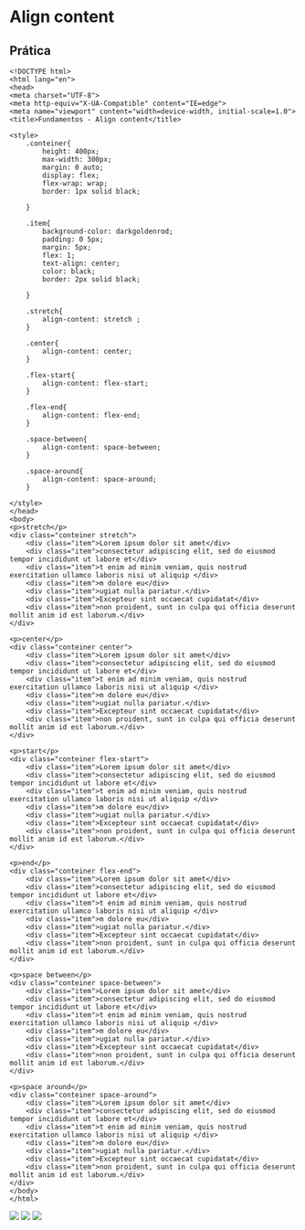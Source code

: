 # Align content

## Prática

    <!DOCTYPE html>
    <html lang="en">
    <head>
    <meta charset="UTF-8">
    <meta http-equiv="X-UA-Compatible" content="IE=edge">
    <meta name="viewport" content="width=device-width, initial-scale=1.0">
    <title>Fundamentos - Align content</title>

    <style>
        .conteiner{
            height: 400px;
            max-width: 300px;
            margin: 0 auto;
            display: flex;
            flex-wrap: wrap;
            border: 1px solid black;
            
        }

        .item{
            background-color: darkgoldenrod;
            padding: 0 5px;
            margin: 5px;
            flex: 1;
            text-align: center;
            color: black;
            border: 2px solid black;

        }

        .stretch{
            align-content: stretch ;
        }

        .center{
            align-content: center;
        }

        .flex-start{
            align-content: flex-start;
        }

        .flex-end{
            align-content: flex-end;
        }

        .space-between{
            align-content: space-between;
        }

        .space-around{
            align-content: space-around;
        }

    </style>
    </head>
    <body>
    <p>stretch</p>
    <div class="conteiner stretch">
        <div class="item">Lorem ipsum dolor sit amet</div>
        <div class="item">consectetur adipiscing elit, sed do eiusmod tempor incididunt ut labore et</div>
        <div class="item">t enim ad minim veniam, quis nostrud exercitation ullamco laboris nisi ut aliquip </div>
        <div class="item">m dolore eu</div>
        <div class="item">ugiat nulla pariatur.</div>
        <div class="item">Excepteur sint occaecat cupidatat</div>
        <div class="item">non proident, sunt in culpa qui officia deserunt mollit anim id est laborum.</div>
    </div>

    <p>center</p>
    <div class="conteiner center">
        <div class="item">Lorem ipsum dolor sit amet</div>
        <div class="item">consectetur adipiscing elit, sed do eiusmod tempor incididunt ut labore et</div>
        <div class="item">t enim ad minim veniam, quis nostrud exercitation ullamco laboris nisi ut aliquip </div>
        <div class="item">m dolore eu</div>
        <div class="item">ugiat nulla pariatur.</div>
        <div class="item">Excepteur sint occaecat cupidatat</div>
        <div class="item">non proident, sunt in culpa qui officia deserunt mollit anim id est laborum.</div>
    </div>

    <p>start</p>
    <div class="conteiner flex-start">
        <div class="item">Lorem ipsum dolor sit amet</div>
        <div class="item">consectetur adipiscing elit, sed do eiusmod tempor incididunt ut labore et</div>
        <div class="item">t enim ad minim veniam, quis nostrud exercitation ullamco laboris nisi ut aliquip </div>
        <div class="item">m dolore eu</div>
        <div class="item">ugiat nulla pariatur.</div>
        <div class="item">Excepteur sint occaecat cupidatat</div>
        <div class="item">non proident, sunt in culpa qui officia deserunt mollit anim id est laborum.</div>
    </div>

    <p>end</p>
    <div class="conteiner flex-end">
        <div class="item">Lorem ipsum dolor sit amet</div>
        <div class="item">consectetur adipiscing elit, sed do eiusmod tempor incididunt ut labore et</div>
        <div class="item">t enim ad minim veniam, quis nostrud exercitation ullamco laboris nisi ut aliquip </div>
        <div class="item">m dolore eu</div>
        <div class="item">ugiat nulla pariatur.</div>
        <div class="item">Excepteur sint occaecat cupidatat</div>
        <div class="item">non proident, sunt in culpa qui officia deserunt mollit anim id est laborum.</div>
    </div>

    <p>space between</p>
    <div class="conteiner space-between">
        <div class="item">Lorem ipsum dolor sit amet</div>
        <div class="item">consectetur adipiscing elit, sed do eiusmod tempor incididunt ut labore et</div>
        <div class="item">t enim ad minim veniam, quis nostrud exercitation ullamco laboris nisi ut aliquip </div>
        <div class="item">m dolore eu</div>
        <div class="item">ugiat nulla pariatur.</div>
        <div class="item">Excepteur sint occaecat cupidatat</div>
        <div class="item">non proident, sunt in culpa qui officia deserunt mollit anim id est laborum.</div>
    </div>

    <p>space around</p>
    <div class="conteiner space-around">
        <div class="item">Lorem ipsum dolor sit amet</div>
        <div class="item">consectetur adipiscing elit, sed do eiusmod tempor incididunt ut labore et</div>
        <div class="item">t enim ad minim veniam, quis nostrud exercitation ullamco laboris nisi ut aliquip </div>
        <div class="item">m dolore eu</div>
        <div class="item">ugiat nulla pariatur.</div>
        <div class="item">Excepteur sint occaecat cupidatat</div>
        <div class="item">non proident, sunt in culpa qui officia deserunt mollit anim id est laborum.</div>
    </div>
    </body>
    </html>





![](https://imgur.com/OuXzl30.jpg)
![](https://imgur.com/Z5a5paS.jpg)
![](https://imgur.com/LNXCkVl.jpg)